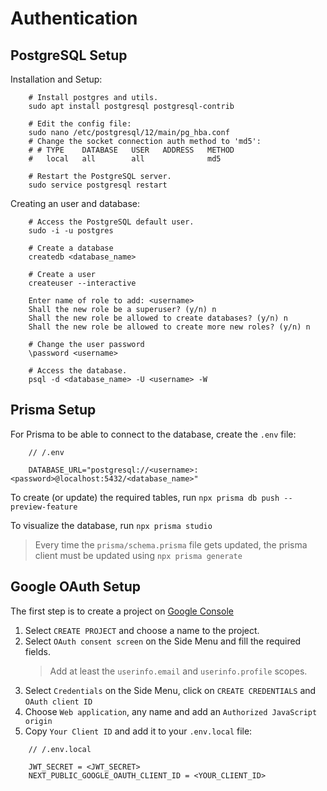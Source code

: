 # Authentication

## PostgreSQL Setup

Installation and Setup:

```shell
    # Install postgres and utils.
    sudo apt install postgresql postgresql-contrib

    # Edit the config file:
    sudo nano /etc/postgresql/12/main/pg_hba.conf
    # Change the socket connection auth method to 'md5':
    # # TYPE    DATABASE   USER   ADDRESS   METHOD
    #   local   all        all              md5

    # Restart the PostgreSQL server.
    sudo service postgresql restart
```

Creating an user and database:

```shell
    # Access the PostgreSQL default user.
    sudo -i -u postgres

    # Create a database
    createdb <database_name>

    # Create a user
    createuser --interactive

    Enter name of role to add: <username>
    Shall the new role be a superuser? (y/n) n
    Shall the new role be allowed to create databases? (y/n) n
    Shall the new role be allowed to create more new roles? (y/n) n

    # Change the user password
    \password <username>

    # Access the database.
    psql -d <database_name> -U <username> -W
```

## Prisma Setup

For Prisma to be able to connect to the database, create the `.env` file:

```
    // /.env

    DATABASE_URL="postgresql://<username>:<password>@localhost:5432/<database_name>"
```

To create (or update) the required tables, run `npx prisma db push --preview-feature`

To visualize the database, run `npx prisma studio`

> Every time the `prisma/schema.prisma` file gets updated, the prisma client must be updated using
> `npx prisma generate`

## Google OAuth Setup

The first step is to create a project on [Google Console](http://console.developers.google.com/)

1. Select `CREATE PROJECT` and choose a name to the project.
2. Select `OAuth consent screen` on the Side Menu and fill the required fields.
   > Add at least the `userinfo.email` and `userinfo.profile` scopes.
3. Select `Credentials` on the Side Menu, click on `CREATE CREDENTIALS` and `OAuth client ID`
4. Choose `Web application`, any name and add an `Authorized JavaScript origin`
5. Copy `Your Client ID` and add it to your `.env.local` file:

```
    // /.env.local

    JWT_SECRET = <JWT_SECRET>
    NEXT_PUBLIC_GOOGLE_OAUTH_CLIENT_ID = <YOUR_CLIENT_ID>
```
